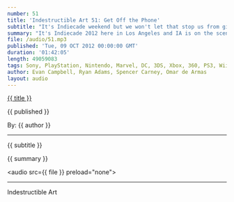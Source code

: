 ```yaml
---
number: 51
title: 'Indestructible Art 51: Get Off the Phone'
subtitle: "It's Indiecade weekend but we won't let that stop us from giving you a proper showing of Game and Comic news and opinion. So get those ears ready for the beautiful sounds of Indestructible Art."
summary: "It's Indiecade 2012 here in Los Angeles and IA is on the scene to bring you all the great happenings from the festival. News of Cliffy B leaving Epic shocks Evan and Ryan. Spencer is excited to see what Hickman can bring to Marvel NOW! Evan asks Ryan if he is still looking forward to RE6 despite the reviews. The end of AvX means Ryan can finally let it go. And we close it out with this week's Comic and Game picks."
file: /audio/51.mp3
published: 'Tue, 09 OCT 2012 00:00:00 GMT'
duration: '01:42:05'
length: 49059083
tags: Sony, PlayStation, Nintendo, Marvel, DC, 3DS, Xbox, 360, PS3, Wii, PSN, XBLA, Video Games, Comics, Games, Indestructible Art, MarvelNOW, Indiecade, Super Space Blank, Hawken, Guacamelee, Resident Evil 6
author: Evan Campbell, Ryan Adams, Spencer Carney, Omar de Armas
layout: audio
---
```


<a href="../episodes/{{ number }}.html" class='postTitleLink'><p class='postTitle'>{{ title }}</p></a>
<p class='postPublished'>{{ published }}</p>
<p class='postAuthor'>By: {{ author }}</p>
<hr>
{{ subtitle }}  
  
{{ summary }}  

<audio src={{ file }} preload="none"></audio>

- - -
Indestructible Art